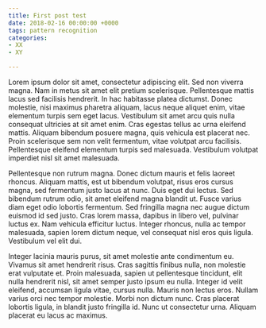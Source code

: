 ```yaml
---
title: First post test
date: 2018-02-16 00:00:00 +0000
tags: pattern recognition
categories:
- XX
- XY

---
```

Lorem ipsum dolor sit amet, consectetur adipiscing elit. Sed non viverra magna. Nam in metus sit amet elit pretium scelerisque. Pellentesque mattis lacus sed facilisis hendrerit. In hac habitasse platea dictumst. Donec molestie, nisi maximus pharetra aliquam, lacus neque aliquet enim, vitae elementum turpis sem eget lacus. Vestibulum sit amet arcu quis nulla consequat ultricies at sit amet enim. Cras egestas tellus ac urna eleifend mattis. Aliquam bibendum posuere magna, quis vehicula est placerat nec. Proin scelerisque sem non velit fermentum, vitae volutpat arcu facilisis. Pellentesque eleifend elementum turpis sed malesuada. Vestibulum volutpat imperdiet nisl sit amet malesuada.

Pellentesque non rutrum magna. Donec dictum mauris et felis laoreet rhoncus. Aliquam mattis, est ut bibendum volutpat, risus eros cursus magna, sed fermentum justo lacus at nunc. Duis eget dui lectus. Sed bibendum rutrum odio, sit amet eleifend magna blandit ut. Fusce varius diam eget odio lobortis fermentum. Sed fringilla magna nec augue dictum euismod id sed justo. Cras lorem massa, dapibus in libero vel, pulvinar luctus ex. Nam vehicula efficitur luctus. Integer rhoncus, nulla ac tempor malesuada, sapien lorem dictum neque, vel consequat nisl eros quis ligula. Vestibulum vel elit dui.

Integer lacinia mauris purus, sit amet molestie ante condimentum eu. Vivamus sit amet hendrerit risus. Cras sagittis finibus nulla, non molestie erat vulputate et. Proin malesuada, sapien ut pellentesque tincidunt, elit nulla hendrerit nisl, sit amet semper justo ipsum eu nulla. Integer id velit eleifend, accumsan ligula vitae, cursus nulla. Mauris non lectus eros. Nullam varius orci nec tempor molestie. Morbi non dictum nunc. Cras placerat lobortis ligula, in blandit justo fringilla id. Nunc ut consectetur urna. Aliquam placerat eu lacus ac maximus.